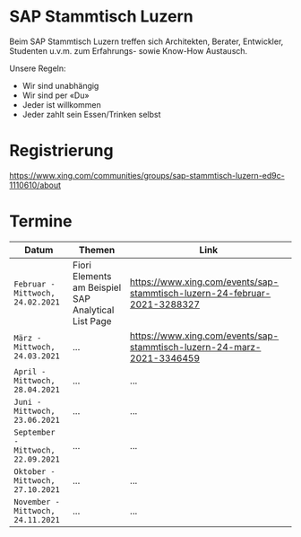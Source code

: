 # SAP Stammtisch Luzern

Beim SAP Stammtisch Luzern treffen sich Architekten, Berater, Entwickler, Studenten u.v.m. zum Erfahrungs- sowie Know-How Austausch.

Unsere Regeln:

- Wir sind unabhängig
- Wir sind per «Du»
- Jeder ist willkommen
- Jeder zahlt sein Essen/Trinken selbst


# Registrierung
https://www.xing.com/communities/groups/sap-stammtisch-luzern-ed9c-1110610/about


# Termine
| Datum | Themen | Link |
|---------------|----------------|---------------|
| `Februar - Mittwoch, 24.02.2021` | Fiori Elements am Beispiel SAP Analytical List Page | https://www.xing.com/events/sap-stammtisch-luzern-24-februar-2021-3288327 |
| `März - Mittwoch, 24.03.2021` | ... | https://www.xing.com/events/sap-stammtisch-luzern-24-marz-2021-3346459 |
| `April - Mittwoch, 28.04.2021` | ... | ... |
| `Juni - Mittwoch, 23.06.2021` | ... | ... |
| `September - Mittwoch, 22.09.2021` | ... | ... |
| `Oktober - Mittwoch, 27.10.2021` | ... | ... |
| `November - Mittwoch, 24.11.2021` | ... | ... |


